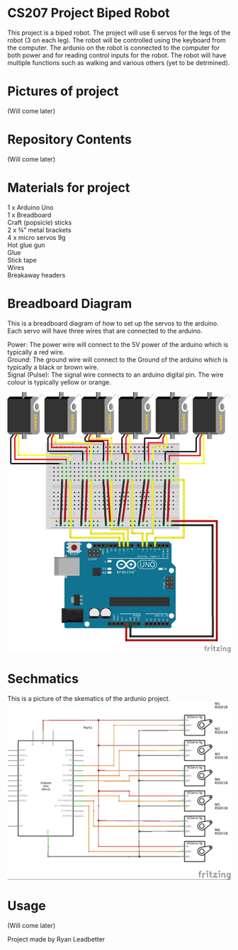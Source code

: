 # CS207 Project Biped Robot

This project is a biped robot. The project will use 6 servos for the legs of the robot (3 on each leg). The robot will be controlled using the keyboard from the computer. The ardunio on the robot is connected to the computer for both power and for reading control inputs for the robot. The robot will have multiple functions such as walking and various others (yet to be detrmined).

# Pictures of project
(Will come later)

# Repository Contents
(Will come later)

# Materials for project

1 x Arduino Uno <br />
1 x Breadboard <br />
Craft (popsicle) sticks <br />
2 x ¾” metal brackets <br />
4 x micro servos 9g <br />
Hot glue gun <br />
Glue <br />
Stick tape <br />
Wires <br />
Breakaway headers <br />

# Breadboard Diagram
This is a breadboard diagram of how to set up the servos to the arduino. Each servo will have three wires that are connected to the arduino.

Power: The power wire will connect to the 5V power of the arduino which is typically a red wire.<br />
Ground: The ground wire will connect to the Ground of the arduino which is typically a black or brown wire.<br />
Signal (Pulse): The signal wire connects to an arduino digital pin. The wire colour is typically yellow or orange. 

![alt tag](https://github.com/RyanLeadbetter/CS207/blob/master/img/Project_bb.jpg)

# Sechmatics
This is a picture of the skematics of the ardunio project.
![alt tag](https://github.com/RyanLeadbetter/CS207/blob/master/img/Project_schem.jpg)

# Usage 
(Will come later)










Project made by Ryan Leadbetter 

